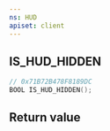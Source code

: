 ```yaml
---
ns: HUD
apiset: client
---
```

## IS_HUD_HIDDEN

```c
// 0x71B72B478F8189DC
BOOL IS_HUD_HIDDEN();
```



## Return value